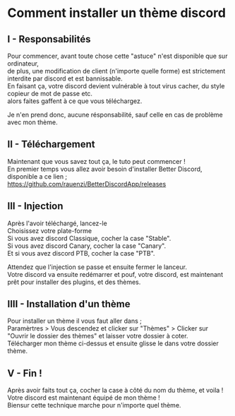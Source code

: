 # Comment installer un thème discord
## I - Responsabilités
Pour commencer, avant toute chose cette "astuce" n'est disponible que sur ordinateur,                                                     
de plus, une modification de client (n'importe quelle forme) est strictement interdite par discord et est bannissable.                     
En faisant ça, votre discord devient vulnérable à tout virus cacher, du style copieur de mot de passe etc.                                 
alors faites gaffent à ce que vous téléchargez.                                                                                           

Je n'en prend donc, aucune résponsabilité, sauf celle en cas de problème avec mon thème.                                                   

## II - Téléchargement
Maintenant que vous savez tout ça, le tuto peut commencer !                                                                               
En premier temps vous allez avoir besoin d'installer Better Discord, disponible a ce lien ;                                               
https://github.com/rauenzi/BetterDiscordApp/releases                                                                                       

## III - Injection

Après l'avoir téléchargé, lancez-le                                                                                                       
Choisissez votre plate-forme                                                                                                       
Si vous avez discord Classique, cocher la case "Stable".                                                                                   
Si vous avez discord Canary, cocher la case "Canary".                                                                                     
Et si vous avez discord PTB, cocher la case "PTB".                                                                                         

Attendez que l'injection se passe et ensuite fermer le lanceur.                                                                           
Votre discord va ensuite redémarrer et pouf, votre discord, est maintenant prêt pour installer des plugins, et des thèmes.                 

## IIII - Installation d'un thème

Pour installer un thème il vous faut aller dans ;                                                                                         
Paramèrtres > Vous descendez et clicker sur "Thèmes" > Clicker sur "Ouvrir le dossier des thèmes" et laisser votre dossier à coter.       
Télécharger mon thème ci-dessus et ensuite glisse le dans votre dossier thème.                                                             

## V - Fin !

Après avoir faits tout ça, cocher la case à côté du nom du thème, et voila !                                                               
Votre discord est maintenant équipé de mon thème !                                                                                         
Biensur cette technique marche pour n'importe quel thème.                                                                                 
